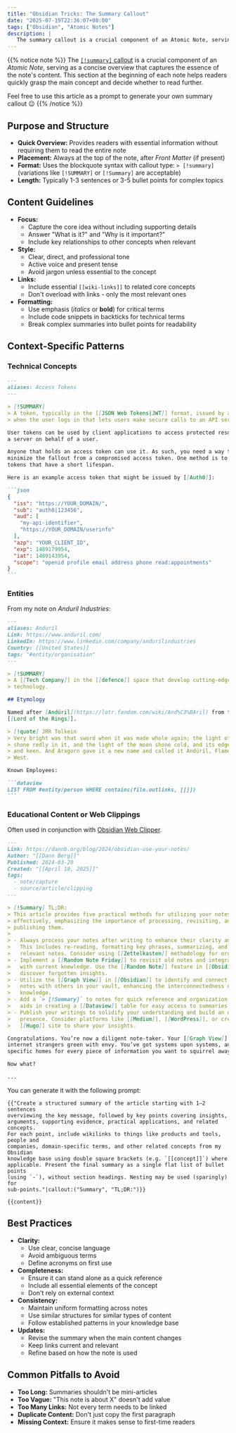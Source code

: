 ```yaml
---
title: "Obsidian Tricks: The Summary Callout"
date: "2025-07-19T22:36:07+08:00"
tags: ["Obsidian", "Atomic Notes"]
description: |
   The summary callout is a crucial component of an Atomic Note, serving as a concise overview that captures the essence of the note's content. This section at the beginning of each note helps readers quickly grasp the main concept and decide whether to read further.
---
```


{{% notice note %}}
The [`[!summary]` callout](https://help.obsidian.md/callouts#Supported+types) is a crucial component of an *Atomic Note*, serving as a concise overview that captures the essence of the note's content. This section at the beginning of each note helps readers quickly grasp the main concept and decide whether to read further.

Feel free to use this article as a prompt to generate your own summary callout 😉
{{% /notice %}}

## Purpose and Structure

- **Quick Overview:** Provides readers with essential information without requiring them to read the entire note
- **Placement:** Always at the top of the note, after *Front Matter* (if present)
- **Format:** Uses the blockquote syntax with callout type: `> [!summary]` (variations like `[!SUMMARY]` or `[!Summary]` are acceptable)
- **Length:** Typically 1-3 sentences or 3-5 bullet points for complex topics

## Content Guidelines

- **Focus:**
   - Capture the core idea without including supporting details
   - Answer "What is it?" and "Why is it important?"
   - Include key relationships to other concepts when relevant
- **Style:**
   - Clear, direct, and professional tone
   - Active voice and present tense
   - Avoid jargon unless essential to the concept
- **Links:**
   - Include essential `[[wiki-links]]` to related core concepts
   - Don't overload with links - only the most relevant ones
- **Formatting:**
   - Use emphasis (*italics* or **bold**) for critical terms
   - Include code snippets in backticks for technical terms
   - Break complex summaries into bullet points for readability

## Context-Specific Patterns

### Technical Concepts

````md
---
aliases: Access Tokens
---

> [!SUMMARY]
> A token, typically in the [[JSON Web Tokens|JWT]] format, issued by a server
> when the user logs in that lets users make secure calls to an API server.

User tokens can be used by client applications to access protected resources on
a server on behalf of a user.

Anyone that holds an access token can use it. As such, you need a way to
minimize the fallout from a compromised access token. One method is to issue
tokens that have a short lifespan.

Here is an example access token that might be issued by [[Auth0]]:

```json
{
  "iss": "https://YOUR_DOMAIN/",
  "sub": "auth0|123456",
  "aud": [
    "my-api-identifier",
    "https://YOUR_DOMAIN/userinfo"
  ],
  "azp": "YOUR_CLIENT_ID",
  "exp": 1489179954,
  "iat": 1489143954,
  "scope": "openid profile email address phone read:appointments"
}
```
````

### Entities

From my note on *Anduril Industries*:

````md
---
aliases: Anduril
Link: https://www.anduril.com/
LinkedIn: https://www.linkedin.com/company/andurilindustries
Country: [[United States]]
tags: "#entity/organisation"
---

> [!SUMMARY]
> A [[Tech Company]] in the [[defence]] space that develop cutting-edge military
> technology.

## Etymology

Named after [Andúril](https://lotr.fandom.com/wiki/And%C3%BAril) from the
[[Lord of the Rings]].

> [!quote] JRR Tolkein
> Very bright was that sword when it was made whole again; the light of the sun
> shone redly in it, and the light of the moon shone cold, and its edge was hard
> and keen. And Aragorn gave it a new name and called it Andúril, Flame of the
> West.

Known Employees:

```dataview
LIST FROM #entity/person WHERE contains(file.outlinks, [[]])
```
````

### Educational Content or Web Clippings

Often used in conjunction with [Obsidian Web Clipper](https://obsidian.md/clipper).

```md
---
Link: https://dannb.org/blog/2024/obsidian-use-your-notes/
Author: "[[Dann Berg]]"
Published: 2024-03-20
Created: "[[April 10, 2025]]"
tags:
  - note/capture
  - source/article/clipping
---

> [!Summary] TL;DR:
> This article provides five practical methods for utilizing your notes
> effectively, emphasizing the importance of processing, revisiting, and
> publishing them.
>
> - Always process your notes after writing to enhance their clarity and usefulness.
>   This includes re-reading, formatting key phrases, summarizing, and tagging
>   relevant notes. Consider using [[Zettelkasten]] methodology for organization.
> - Implement a [[Random Note Friday]] to revisit old notes and integrate them
>   with current knowledge. Use the [[Random Note]] feature in [[Obsidian]] to
>   discover forgotten insights.
> - Utilize the [[Graph View]] in [[Obsidian]] to identify and connect lonely
>   notes with others in your vault, enhancing the interconnectedness of your
>   knowledge.
> - Add a `> [!Summary]` to notes for quick reference and organization. This
>   aids in creating a [[Dataview]] table for easy access to summaries across your vault.
> - Publish your writings to solidify your understanding and build an online
>   presence. Consider platforms like [[Medium]], [[WordPress]], or creating a
>   [[Hugo]] site to share your insights.

Congratulations. You’re now a diligent note-taker. Your [[Graph View]] makes
internet strangers green with envy. You’ve got systems upon systems, and
specific homes for every piece of information you want to squirrel away.

Now what?

...
```

You can generate it with the following prompt:

```jinja
{{"Create a structured summary of the article starting with 1–2 sentences
overviewing the key message, followed by key points covering insights,
arguments, supporting evidence, practical applications, and related concepts.
For each point, include wikilinks to things like products and tools, people and
companies, domain-specific terms, and other related concepts from my Obsidian
knowledge base using double square brackets (e.g. `[[concept]]`) where
applicable. Present the final summary as a single flat list of bullet points
(using `-`), without section headings. Nesting may be used (sparingly) for
sub-points."|callout:("Summary", "TL;DR:")}}

{{content}}
```

## Best Practices

- **Clarity:**
   - Use clear, concise language
   - Avoid ambiguous terms
   - Define acronyms on first use
- **Completeness:**
   - Ensure it can stand alone as a quick reference
   - Include all essential elements of the concept
   - Don't rely on external context
- **Consistency:**
   - Maintain uniform formatting across notes
   - Use similar structures for similar types of content
   - Follow established patterns in your knowledge base
- **Updates:**
   - Revise the summary when the main content changes
   - Keep links current and relevant
   - Refine based on how the note is used

## Common Pitfalls to Avoid

- **Too Long:** Summaries shouldn't be mini-articles
- **Too Vague:** "This note is about X" doesn't add value
- **Too Many Links:** Not every term needs to be linked
- **Duplicate Content:** Don't just copy the first paragraph
- **Missing Context:** Ensure it makes sense to first-time readers
